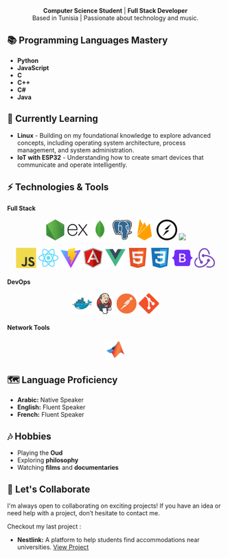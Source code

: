 
<p align="center">
  <strong>Computer Science Student</strong> | <strong>Full Stack Developer</strong> <br>
  Based in Tunisia | Passionate about technology and music.
</p>

## 📚 Programming Languages Mastery

- **Python**
- **JavaScript** 
- **C**
- **C++**
- **C#**
- **Java**

## 🐝 Currently Learning

- **Linux** - Building on my foundational knowledge to explore advanced concepts, including operating system architecture, process management, and system administration.
- **IoT with ESP32** - Understanding how to create smart devices that communicate and operate intelligently.

## ⚡ Technologies & Tools

#### Full Stack

<p align="center">
  <a href="https://nodejs.org/" target="_blank"><img src="https://raw.githubusercontent.com/devicons/devicon/master/icons/nodejs/nodejs-original.svg" width="48" /></a>
  <a href="https://expressjs.com/" target="_blank"><img src="https://raw.githubusercontent.com/devicons/devicon/master/icons/express/express-original.svg" width="48" /></a>
  <a href="https://www.mongodb.com/" target="_blank"><img src="https://raw.githubusercontent.com/devicons/devicon/master/icons/mongodb/mongodb-original.svg" width="48" /></a>
  <a href="https://www.postgresql.org/" target="_blank"><img src="https://raw.githubusercontent.com/devicons/devicon/master/icons/postgresql/postgresql-original.svg" width="48" /></a>
  <a href="https://firebase.google.com/" target="_blank"><img src="https://raw.githubusercontent.com/devicons/devicon/master/icons/firebase/firebase-plain.svg" width="48" /></a>
  <a href="https://socket.io/" target="_blank"><img src="https://raw.githubusercontent.com/devicons/devicon/master/icons/socketio/socketio-original.svg" width="48" /></a>
  <a href="https://www.npmjs.com/" target="_blank"><img src="https://raw.githubusercontent.com/devicons/devicon/master/icons/npm/npm-original-wordinto.svg" width="48" /></a>
</p>

<p align="center">
  <a href="https://developer.mozilla.org/en-US/docs/Web/JavaScript" target="_blank"><img src="https://raw.githubusercontent.com/devicons/devicon/master/icons/javascript/javascript-original.svg" width="48" /></a>
  <a href="https://reactjs.org/" target="_blank"><img src="https://raw.githubusercontent.com/devicons/devicon/master/icons/react/react-original.svg" width="48" /></a>
  <a href="https://vitejs.dev/" target="_blank"><img src="https://raw.githubusercontent.com/devicons/devicon/master/icons/vitejs/vitejs-original.svg" width="48" /></a>
  <a href="https://angular.io/" target="_blank"><img src="https://raw.githubusercontent.com/devicons/devicon/master/icons/angularjs/angularjs-original.svg" width="48" /></a>
  <a href="https://vuejs.org/" target="_blank"><img src="https://raw.githubusercontent.com/devicons/devicon/master/icons/vuejs/vuejs-original.svg" width="48" /></a>
  <a href="https://html.spec.whatwg.org/multipage/" target="_blank"><img src="https://raw.githubusercontent.com/devicons/devicon/master/icons/html5/html5-original.svg" width="48" /></a>
  <a href="https://www.w3.org/Style/CSS/" target="_blank"><img src="https://raw.githubusercontent.com/devicons/devicon/master/icons/css3/css3-original.svg" width="48" /></a>
  <a href="https://getbootstrap.com/" target="_blank"><img src="https://raw.githubusercontent.com/devicons/devicon/master/icons/bootstrap/bootstrap-plain.svg" width="48" /></a>
  <a href="https://redux.js.org/" target="_blank"><img src="https://raw.githubusercontent.com/devicons/devicon/master/icons/redux/redux-original.svg" width="48" /></a>
</p>

#### DevOps

<p align="center">
  <a href="https://www.docker.com/" target="_blank"><img src="https://raw.githubusercontent.com/devicons/devicon/master/icons/docker/docker-original.svg" width="48" /></a>
  <a href="https://www.jenkins.io/" target="_blank"><img src="https://raw.githubusercontent.com/devicons/devicon/master/icons/jenkins/jenkins-original.svg" width="48" /></a>
  <a href="https://www.postman.com/" target="_blank"><img src="https://raw.githubusercontent.com/devicons/devicon/master/icons/postman/postman-original.svg" width="48" /></a>
  <a href="https://git-scm.com/" target="_blank"><img src="https://raw.githubusercontent.com/devicons/devicon/master/icons/git/git-original.svg" width="48" /></a>
</p>

#### Network Tools

<p align="center">
  <a href="https://www.mathworks.com/products/matlab.html" target="_blank"><img src="https://raw.githubusercontent.com/devicons/devicon/master/icons/matlab/matlab-original.svg" width="48" /></a>
</p>

## 🗺️ Language Proficiency

- <strong>Arabic:</strong> Native Speaker
- <strong>English:</strong> Fluent Speaker
- <strong>French:</strong> Fluent Speaker

## 🎶 Hobbies

- Playing the **Oud**
- Exploring **philosophy**
- Watching **films** and **documentaries**

## 🤝 Let's Collaborate

I'm always open to collaborating on exciting projects! If you have an idea or need help with a project, don’t hesitate to contact me.

Checkout my last project :

- **Nestlink:** A platform to help students find accommodations near universities. [View Project](https://nestlink.onrender.com)
